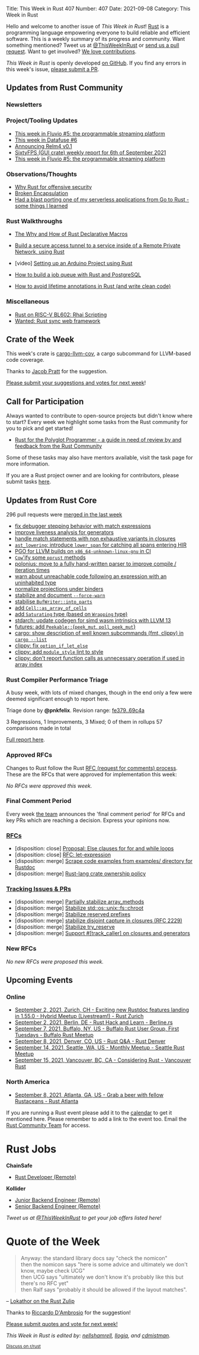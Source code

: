 Title: This Week in Rust 407
Number: 407
Date: 2021-09-08
Category: This Week in Rust

Hello and welcome to another issue of *This Week in Rust*!
[Rust](http://rust-lang.org) is a programming language empowering everyone to build reliable and efficient software.
This is a weekly summary of its progress and community.
Want something mentioned? Tweet us at [@ThisWeekInRust](https://twitter.com/ThisWeekInRust) or [send us a pull request](https://github.com/rust-lang/this-week-in-rust).
Want to get involved? [We love contributions](https://github.com/rust-lang/rust/blob/master/CONTRIBUTING.md).

*This Week in Rust* is openly developed [on GitHub](https://github.com/rust-lang/this-week-in-rust).
If you find any errors in this week's issue, [please submit a PR](https://github.com/rust-lang/this-week-in-rust/pulls).

## Updates from Rust Community

### Newsletters

### Project/Tooling Updates

* [This week in Fluvio #5: the programmable streaming platform](https://www.fluvio.io/news/this-week-in-fluvio-0005/)
* [This week in Datafuse #6](https://datafuselabs.github.io/weekly/2021-09-08-datafuse-weekly/)
* [Announcing Relm4 v0.1](https://aaronerhardt.github.io/blog/posts/announcing_relm4/)
* [SixtyFPS (GUI crate) weekly report for 6th of September 2021](https://sixtyfps.io/thisweek/2021-09-06.html)
* [This week in Fluvio #5: the programmable streaming platform](https://www.fluvio.io/news/this-week-in-fluvio-0005/)

### Observations/Thoughts

* [Why Rust for offensive security](https://kerkour.com/blog/why-rust-for-offensive-security/)
* [Broken Encapsulation](https://blog.sunfishcode.online/broken-encapsulation/)
* [Had a blast porting one of my serverless applications from Go to Rust - some things I learned](https://twitter.com/mlafeldt/status/1433414474589954048)

### Rust Walkthroughs
* [The Why and How of Rust Declarative Macros](https://blog.lanesawyer.dev/27848/the-why-and-how-of-rust-declarative-macros)
* [Build a secure access tunnel to a service inside of a Remote Private Network, using Rust](https://github.com/ockam-network/ockam/tree/develop/documentation/use-cases/secure-remote-access-tunnels#readme)
* [video] [Setting up an Arduino Project using Rust](https://www.youtube.com/watch?v=d9PxFlFFZuk)

* [How to build a job queue with Rust and PostgreSQL](https://kerkour.com/blog/rust-job-queue-with-postgresql/)

* [How to avoid lifetime annotations in Rust (and write clean code)](https://kerkour.com/blog/rust-avoid-lifetimes/)

### Miscellaneous

* [Rust on RISC-V BL602: Rhai Scripting](https://lupyuen.github.io/articles/rhai)
* [Wanted: Rust sync web framework](https://diziet.dreamwidth.org/9336.html)

## Crate of the Week

This week's crate is [cargo-llvm-cov](https://github.com/taiki-e/cargo-llvm-cov), a cargo subcommand for LLVM-based code coverage.

Thanks to [Jacob Pratt](https://users.rust-lang.org/t/crate-of-the-week/2704/948) for the suggestion.

[Please submit your suggestions and votes for next week][submit_crate]!

[submit_crate]: https://users.rust-lang.org/t/crate-of-the-week/2704

## Call for Participation

Always wanted to contribute to open-source projects but didn't know where to start?
Every week we highlight some tasks from the Rust community for you to pick and get started!

 * [Rust for the Polyglot Programmer - a guide in need of review by and feedback from the Rust Community](https://www.chiark.greenend.org.uk/%7Eianmdlvl/rust-polyglot/)

Some of these tasks may also have mentors available, visit the task page for more information.

If you are a Rust project owner and are looking for contributors, please submit tasks [here][guidelines].

[guidelines]: https://users.rust-lang.org/t/twir-call-for-participation/4821

## Updates from Rust Core

296 pull requests were [merged in the last week][merged]

[merged]: https://github.com/search?q=is%3Apr+org%3Arust-lang+is%3Amerged+merged%3A2021-08-23..2021-08-30

* [fix debugger stepping behavior with match expressions](https://github.com/rust-lang/rust/pull/87832)
* [improve liveness analysis for generators](https://github.com/rust-lang/rust/pull/84333)
* [handle match statements with non exhaustive variants in closures](https://github.com/rust-lang/rust/pull/88280)
* [`ast_lowering`: introduce `lower_span` for catching all spans entering HIR](https://github.com/rust-lang/rust/pull/88208)
* [PGO for LLVM builds on `x86_64-unknown-linux-gnu` in CI](https://github.com/rust-lang/rust/pull/88069)
* [`Cow`'ify some `pprust` methods](https://github.com/rust-lang/rust/pull/88262)
* [polonius: move to a fully hand-written parser to improve compile / iteration times](https://github.com/rust-lang/polonius/pull/173)
* [warn about unreachable code following an expression with an uninhabited type](https://github.com/rust-lang/rust/pull/85556)
* [normalize projections under binders](https://github.com/rust-lang/rust/pull/85499)
* [stabilize and document `--force-warn`](https://github.com/rust-lang/rust/pull/87472)
* [stabilise `BufWriter::into_parts`](https://github.com/rust-lang/rust/pull/88299)
* [add `Cell::as_array_of_cells`](https://github.com/rust-lang/rust/pull/87944)
* [add `Saturating` type (based on `Wrapping` type)](https://github.com/rust-lang/rust/pull/87921)
* [stdarch: update codegen for simd wasm intrinsics with LLVM 13](https://github.com/rust-lang/stdarch/pull/1203)
* [futures: add `Peekable::`{`peek_mut`, `poll_peek_mut`}](https://github.com/rust-lang/futures-rs/pull/2488)
* [cargo: show description of well known subcommands (fmt, clippy) in `cargo --list`](https://github.com/rust-lang/cargo/pull/9848)
* [clippy: fix `option_if_let_else`](https://github.com/rust-lang/rust-clippy/pull/7573)
* [clippy: add `module_style` lint to style](https://github.com/rust-lang/rust-clippy/pull/7543)
* [clippy: don't report function calls as unnecessary operation if used in array index](https://github.com/rust-lang/rust-clippy/pull/7453)

### Rust Compiler Performance Triage

A busy week, with lots of mixed changes, though in the end only a few were deemed significant enough to report here.

Triage done by **@pnkfelix**.
Revision range: [fe379..69c4a](https://perf.rust-lang.org/?start=fe37929e4cba2c5c21e6805805769630c736bc3d&end=69c4aa2901ffadf69deaf91b2f90604bcbc2eb36&absolute=false&stat=instructions%3Au)

3 Regressions, 1 Improvements, 3 Mixed; 0 of them in rollups
57 comparisons made in total

[Full report here](https://github.com/rust-lang/rustc-perf/blob/master/triage/2021-09-07.md).

### Approved RFCs

Changes to Rust follow the Rust [RFC (request for comments) process](https://github.com/rust-lang/rfcs#rust-rfcs). These
are the RFCs that were approved for implementation this week:

*No RFCs were approved this week.*

### Final Comment Period

Every week [the team](https://www.rust-lang.org/team.html) announces the
'final comment period' for RFCs and key PRs which are reaching a
decision. Express your opinions now.

### [RFCs](https://github.com/rust-lang/rfcs/labels/final-comment-period)

* [disposition: close] [Proposal: Else clauses for for and while loops](https://github.com/rust-lang/rfcs/pull/3163)
* [disposition: close] [RFC: let-expression](https://github.com/rust-lang/rfcs/pull/3159)
* [disposition: merge] [Scrape code examples from examples/ directory for Rustdoc](https://github.com/rust-lang/rfcs/pull/3123)
* [disposition: merge] [Rust-lang crate ownership policy](https://github.com/rust-lang/rfcs/pull/3119)

### [Tracking Issues & PRs](https://github.com/rust-lang/rust/labels/final-comment-period)

* [disposition: merge] [Partially stabilize array_methods](https://github.com/rust-lang/rust/pull/88353)
* [disposition: merge] [Stabilize std::os::unix::fs::chroot](https://github.com/rust-lang/rust/pull/88177)
* [disposition: merge] [Stabilize reserved prefixes](https://github.com/rust-lang/rust/issues/88140)
* [disposition: merge] [stabilize disjoint capture in closures (RFC 2229)](https://github.com/rust-lang/rust/issues/88126)
* [disposition: merge] [Stabilize try_reserve](https://github.com/rust-lang/rust/pull/87993)
* [disposition: merge] [Support #[track_caller] on closures and generators](https://github.com/rust-lang/rust/pull/87064)

### New RFCs

*No new RFCs were proposed this week.*

## Upcoming Events

### Online

* [September 2, 2021, Zurich, CH - Exciting new Rustdoc features landing in 1.55.0 - Hybrid Meetup (Livestream!) - Rust Zurich](https://www.meetup.com/Rust-Zurich/events/280295950/)
* [September 2, 2021, Berlin, DE - Rust Hack and Learn - Berline.rs](https://berline.rs/)
* [September 7, 2021, Buffalo, NY, US - Buffalo Rust User Group, First Tuesdays - Buffalo Rust Meetup](https://www.meetup.com/Buffalo-Rust-Meetup/events/280433831/)
* [September 8, 2021, Denver, CO, US - Rust Q&A - Rust Denver](https://www.meetup.com/Rust-Boulder-Denver/events/279407152/)
* [September 14, 2021, Seattle, WA, US - Monthly Meetup - Seattle Rust Meetup](https://www.meetup.com/Seattle-Rust-Meetup/events/gskksryccmbsb/)
* [September 15, 2021, Vancouver, BC, CA - Considering Rust - Vancouver Rust](https://www.meetup.com/Vancouver-Rust/events/zkqvjsyccmbtb/)

### North America

* [September 8, 2021, Atlanta, GA, US - Grab a beer with fellow Rustaceans - Rust Atlanta](https://www.meetup.com/Rust-ATL/events/lhpkmsyccmblb/)

If you are running a Rust event please add it to the [calendar] to get
it mentioned here. Please remember to add a link to the event too.
Email the [Rust Community Team][community] for access.

[calendar]: https://www.google.com/calendar/embed?src=apd9vmbc22egenmtu5l6c5jbfc%40group.calendar.google.com
[community]: mailto:community-team@rust-lang.org

# Rust Jobs

**ChainSafe**
* [Rust Developer (Remote)](https://jobs.smartrecruiters.com/ChainSafeSystemsInc/743999739358248-rust-developer)

**Kollider**

* [Junior Backend Engineer (Remote)](https://kollider.homerun.co/junior-backend-engineer/en)
* [Senior Backend Engineer (Remote)](https://kollider.homerun.co/senior-backend-engineer/en)

*Tweet us at [@ThisWeekInRust](https://twitter.com/ThisWeekInRust) to get your job offers listed here!*

# Quote of the Week

> Anyway: the standard library docs say "check the nomicon"  
> then the nomicon says "here is some advice and ultimately we don't know, maybe check UCG"  
> then UCG says "ultimately we don't know it's probably like this but there's no RFC yet"  
> then Ralf says "probably it should be allowed if the layout matches".

– [Lokathor on the Rust Zulip](https://rust-lang.zulipchat.com/#narrow/stream/131828-t-compiler/topic/rustc.20warn.20against.20repr.20rust.20transmutes/near/250735818)

Thanks to [Riccardo D'Ambrosio](https://users.rust-lang.org/t/twir-quote-of-the-week/328/1097) for the suggestion!

[Please submit quotes and vote for next week!](https://users.rust-lang.org/t/twir-quote-of-the-week/328)

*This Week in Rust is edited by: [nellshamrell](https://github.com/nellshamrell), [llogiq](https://github.com/llogiq), and [cdmistman](https://github.com/cdmistman).*

<small>[Discuss on r/rust](https://www.reddit.com/r/rust/comments/k5nsab/this_week_in_rust_367/)</small>
